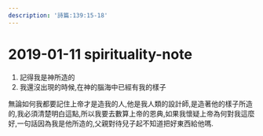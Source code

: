 ```yaml
---
description: '詩篇:139:15-18'
---
```


# 2019-01-11 spirituality-note

1. 記得我是神所造的
2. 我還沒出現的時候,在神的腦海中已經有我的樣子

無論如何我都要記住上帝才是造我的人,他是我人類的設計師,是造著他的樣子所造的,我必須清楚明白這點,所以我要去數算上帝的恩典,如果我懷疑上帝為何對我這麼好,一句話因為我是他所造的,父親對待兒子起不知道把好東西給他嗎.

